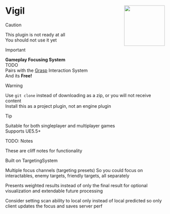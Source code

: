 # Vigil <img align="right" width=128, height=128 src="https://github.com/Vaei/Vigil/blob/main/Resources/Icon128.png">

> [!CAUTION]
> This plugin is not ready at all
> <br>You should not use it yet

> [!IMPORTANT]
> **Gameplay Focusing System**
> <br>TODO
> <br>Pairs with the [Grasp](https://github.com/Vaei/Grasp) Interaction System
> <br>And its **Free!**

> [!WARNING]
> Use `git clone` instead of downloading as a zip, or you will not receive content
> <br>Install this as a project plugin, not an engine plugin

> [!TIP]
> Suitable for both singleplayer and multiplayer games
> <br>Supports UE5.5+


TODO: Notes

These are cliff notes for functionality

Built on TargetingSystem

Multiple focus channels (targeting presets)
	So you could focus on interactables, enemy targets, friendly targets, all separately

Presents weighted results instead of only the final result for optional visualization and extendable future processing

Consider setting scan ability to local only instead of local predicted so only client updates the focus and saves server perf